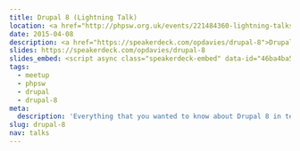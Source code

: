 ```yaml
---
title: Drupal 8 (Lightning Talk)
location: <a href="http://phpsw.org.uk/events/221484360-lightning-talks" title="PHPSW: Lightning Talks">PHPSW</a>
date: 2015-04-08
description: <a href="https://speakerdeck.com/opdavies/drupal-8">Drupal 8</a> (lightning talk)
slides: https://speakerdeck.com/opdavies/drupal-8
slides_embed: <script async class="speakerdeck-embed" data-id="46ba4ba577d94a32b7abdade610ceb69" data-ratio="1.29456384323641" src="//speakerdeck.com/assets/embed.js"></script>
tags:
  - meetup
  - phpsw
  - drupal
  - drupal-8
meta:
  description: 'Everything that you wanted to know about Drupal 8 in ten minutes, but were afraid to ask!'
slug: drupal-8
nav: talks
---
```

